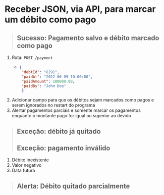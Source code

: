# Receber JSON, via API, para marcar um débito como pago

> ## Sucesso: Pagamento salvo e débito marcado como pago
1. Rota: `POST /payment`
    - ```json
      {
       "debtId": "8291",
       "paidAt": "2022-06-09 10:00:00",
       "paidAmount": 100000.00,
       "paidBy": "John Doe"
       }
       ```
2. Adicionar campo para que os débitos sejam marcados como pagos e serem ignorados no restart do programa
3. Alertar pagamentos parciais e somente marcar os pagamentos enquanto o montante pago for igual ou superior ao devido

> ## Exceção: débito já quitado
> ## Exceção: pagamento inválido
1. Débito inexistente
2. Valor negativo
3. Data futura
> ## Alerta: Débito quitado parcialmente